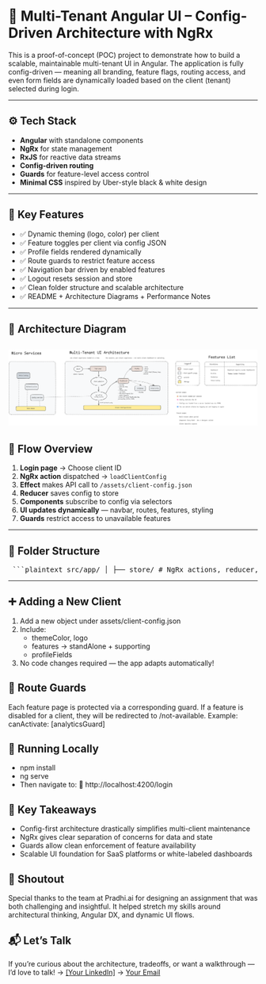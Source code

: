 # 🧩 Multi-Tenant Angular UI – Config-Driven Architecture with NgRx

This is a proof-of-concept (POC) project to demonstrate how to build a scalable, maintainable multi-tenant UI in Angular. The application is fully config-driven — meaning all branding, feature flags, routing access, and even form fields are dynamically loaded based on the client (tenant) selected during login.

---

## ⚙️ Tech Stack

- **Angular** with standalone components
- **NgRx** for state management
- **RxJS** for reactive data streams
- **Config-driven routing**
- **Guards** for feature-level access control
- **Minimal CSS** inspired by Uber-style black & white design
---

## 🧠 Key Features

- ✅ Dynamic theming (logo, color) per client
- ✅ Feature toggles per client via config JSON
- ✅ Profile fields rendered dynamically
- ✅ Route guards to restrict feature access
- ✅ Navigation bar driven by enabled features
- ✅ Logout resets session and store
- ✅ Clean folder structure and scalable architecture
- ✅ README + Architecture Diagrams + Performance Notes

---
## 🧭 Architecture Diagram

![Architecture](docs/architecture-diagram.png)
---

## 🔁 Flow Overview

1. **Login page** → Choose client ID
2. **NgRx action** dispatched → `loadClientConfig`
3. **Effect** makes API call to `/assets/client-config.json`
4. **Reducer** saves config to store
5. **Components** subscribe to config via selectors
6. **UI updates dynamically** — navbar, routes, features, styling
7. **Guards** restrict access to unavailable features

---

## 📂 Folder Structure
<pre lang="markdown"> ```plaintext src/app/ │ ├── store/ # NgRx actions, reducer, selectors, effects ├── guards/ # Route guards based on config ├── login/ # LoginComponent (client selector) ├── dashboard/ # DashboardComponent with nav ├── profile/ # ProfileComponent with dynamic fields ├── analytics/ # Stubbed feature page ├── not-available/ # Fallback route component │ ├── routes.ts # All route configs └── main.ts # App bootstrap with store + router ``` </pre>
---

## ➕ Adding a New Client
1. Add a new object under assets/client-config.json
2. Include:
   - themeColor, logo
   - features → standAlone + supporting
   - profileFields
3. No code changes required — the app adapts automatically!

## 🔐 Route Guards
Each feature page is protected via a corresponding guard. If a feature is disabled for a client, they will be redirected to /not-available.
Example:
canActivate: [analyticsGuard]

## 🚀 Running Locally
- npm install
- ng serve
- Then navigate to:
📍 http://localhost:4200/login

## 🧠 Key Takeaways
- Config-first architecture drastically simplifies multi-client maintenance
- NgRx gives clear separation of concerns for data and state
- Guards allow clean enforcement of feature availability
- Scalable UI foundation for SaaS platforms or white-labeled dashboards

## 🙏 Shoutout
Special thanks to the team at Pradhi.ai for designing an assignment that was both challenging and insightful. It helped stretch my skills around architectural thinking, Angular DX, and dynamic UI flows.

## 📬 Let’s Talk
If you’re curious about the architecture, tradeoffs, or want a walkthrough —
I’d love to talk!
→ [[Your LinkedIn]](https://www.linkedin.com/in/koushik-busim-13716092/)
→ [Your Email](busimnk@gmail.com)
